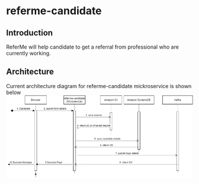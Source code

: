 # referme-candidate
## Introduction
ReferMe will help candidate to get a referral from professional who are currently working.
## Architecture
Current architecture diagram for referme-candidate mickroservice is shown below
![alt text](/document/referme-candidate-sequence.png?raw=true)
